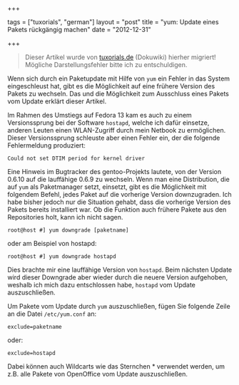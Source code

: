 +++

tags = ["tuxorials", "german"]
layout = "post"
title = "yum: Update eines Pakets rückgängig machen"
date = "2012-12-31"

+++

>
> Dieser Artikel wurde von [tuxorials.de](http://tuxorials.de) (Dokuwiki) hierher migriert!
> Mögliche Darstellungsfehler bitte ich zu entschuldigen.
>


Wenn sich durch ein Paketupdate mit Hilfe von `yum` ein Fehler in das
System eingeschleust hat, gibt es die Möglichkeit auf eine frühere
Version des Pakets zu wechseln. Das und die Möglichkeit zum Ausschluss
eines Pakets vom Update erklärt dieser Artikel.

Im Rahmen des Umstiegs auf Fedora 13 kam es auch zu einem Versionssprung
bei der Software `hostapd`, welche ich dafür einsetze, anderen Leuten
einen WLAN-Zugriff durch mein Netbook zu ermöglichen. Dieser
Versionssprung schleuste aber einen Fehler ein, der die folgende
Fehlermeldung produziert:

```
Could not set DTIM period for kernel driver
```

Eine Hinweis im Bugtracker des gentoo-Projekts lautete, von der Version
0.6.10 auf die lauffähige 0.6.9 zu wechseln. Wenn man eine Distribution,
die auf `yum` als Paketmanager setzt, einsetzt, gibt es die Möglichkeit
mit folgendem Befehl, jedes Paket auf die vorherige Version
downzugraden. Ich habe bisher jedoch nur die Situation gehabt, dass die
vorherige Version des Pakets bereits installiert war. Ob die Funktion
auch frühere Pakete aus den Repositories holt, kann ich nicht sagen.

```
root@host #] yum downgrade [paketname]
```

oder am Beispiel von hostapd:

```
root@host #] yum downgrade hostapd
```

Dies brachte mir eine lauffähige Version von `hostapd`. Beim nächsten
Update wird dieser Downgrade aber wieder durch die neuere Version
aufgehoben, weshalb ich mich dazu entschlossen habe, `hostapd` vom
Update auszuschließen.

Um Pakete vom Update durch `yum` auszuschließen, fügen Sie folgende
Zeile an die Datei `/etc/yum.conf` an:

```
exclude=paketname
```

oder:

```
exclude=hostapd
```

Dabei können auch Wildcarts wie das Sternchen \* verwendet werden, um
z.B. alle Pakete von OpenOffice vom Update auszuschließen.

